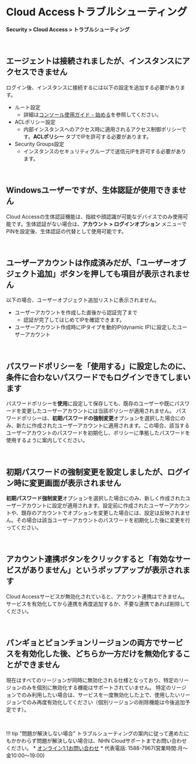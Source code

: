 # Cloud Accessトラブルシューティング

**Security > Cloud Access > トラブルシューティング**

<br>

## エージェントは接続されましたが、インスタンスにアクセスできません

ログイン後、インスタンスに接続するには以下の設定を追加する必要があります。

* ルート設定
    * 詳細は[コンソール使用ガイド - 始める](https://docs.nhncloud.com/ja/Security/Cloud%20Access/ja/console-user-guide/cloud-access-start/)を参照してください。
* ACLポリシー設定
    * 内部インスタンスへのアクセス時に適用されるアクセス制御ポリシーです。**ACLポリシー** タブでIPを許可する必要があります。
* Security Groups設定
    * インスタンスのセキュリティグループで送信元IPを許可する必要があります。

<br>

## Windowsユーザーですが、生体認証が使用できません

Cloud Accessの生体認証機能は、指紋や顔認識が可能なデバイスでのみ使用可能です。生体認証がない場合は、**アカウント > ログインオプション** メニューでPINを設定後、生体認証の代替として使用可能です。

<br>

## ユーザーアカウントは作成済みだが、「ユーザーオブジェクト追加」ボタンを押しても項目が表示されません

以下の場合、ユーザーオブジェクト追加リストに表示されません。

* ユーザーアカウントを作成した直後から認証完了まで
    * 認証が完了してはじめてIPを確認できます。
* ユーザーアカウント作成時にIPタイプを動的IP(dynamic IP)に設定したユーザーアカウント

<br>

## パスワードポリシーを「使用する」に設定したのに、条件に合わないパスワードでもログインできてしまいます

パスワードポリシーを**使用**に設定して保存しても、既存のユーザーや既にパスワードを変更したユーザーアカウントには当該ポリシーが適用されません。
パスワードポリシーは、**初期パスワードの強制変更**オプションを選択した場合にのみ、新たに作成されたユーザーアカウントに適用されます。この場合、該当するユーザーアカウントのパスワードを初期化し、ポリシーに準拠したパスワードを使用するように案内してください。

<br>

## 初期パスワードの強制変更を設定しましたが、ログイン時に変更画面が表示されません

**初期パスワード強制変更**オプションを選択した場合にのみ、新しく作成されたユーザーアカウントに設定が適用されます。設定前に作成されたユーザーアカウントや、既存のアカウントでオプションを変更した場合には、設定は反映されません。その場合は該当ユーザーアカウントのパスワードを初期化した後に変更を行ってください。

<br>

## アカウント連携ボタンをクリックすると「有効なサービスがありません」というポップアップが表示されます

Cloud Accessサービスが無効化されていると、アカウント連携はできません。サービスを有効化してから連携を再度追加するか、不要な連携であれば削除してください。

<br>

## パンギョとピョンチョンリージョンの両方でサービスを有効化した後、どちらか一方だけを無効化することができません

現在はすべてのリージョンが同時に無効化される仕様となっており、特定のリージョンのみを個別に無効化する機能はサポートされていません。
特定のリージョンでのみ利用したい場合は、サービスを一度無効化した上で、使用したいリージョンでのみ再度有効化してください（個別リージョンの削除機能は今後追加予定です）。

<br>

!!! tip "問題が解決しない場合"
    トラブルシューティングの案内に従って進めたにもかかわらず問題が解決しない場合は、NHN Cloudサポートまでお問い合わせください。
    * [オンライン1:1お問い合わせ](https://www.nhncloud.com/kr/support/inquiry?alias=tab16_15)
    * 代表電話: 1588-7967(営業時間:月～金10:00～19:00)
